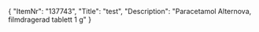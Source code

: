 {
  "ItemNr": "137743",
  "Title": "test",
  "Description": "Paracetamol Alternova, filmdragerad tablett 1 g"
}